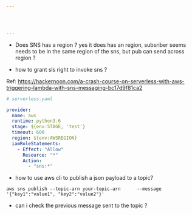 ```yaml
---




---
```





* Does SNS has a region ? 
yes it does has an region, subsriber seems needs to be in the same region of the sns, but pub can send across region ?


* how to grant sls right to invoke sns ?

Ref: https://hackernoon.com/a-crash-course-on-serverless-with-aws-triggering-lambda-with-sns-messaging-bc17d9f81ca2

```yml
# serverless.yaml

provider:
  name: aws
  runtime: python3.6
  stage: ${env:STAGE, 'test'}
  timeout: 600
  region: ${env:AWSREGION}  
  iamRoleStatements:
    - Effect: "Allow"
      Resource: "*"
      Action:
        - "sns:*"


```

* how to use aws cli to publish a json payload to a topic?

```
aws sns publish --topic-arn your-topic-arn      --message '{"key1":"value1", "key2":"value2"}'
```

* can i check the previous message sent to the topic ?

